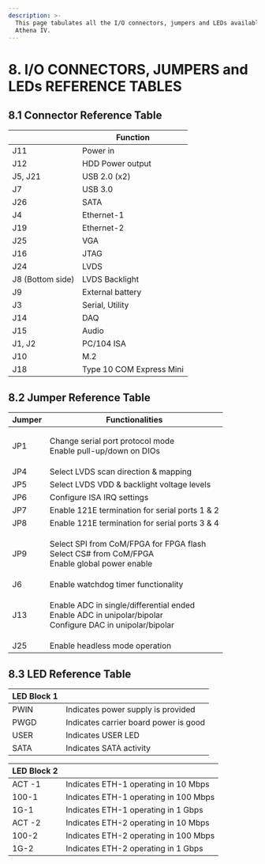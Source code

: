 ```yaml
---
description: >-
  This page tabulates all the I/O connectors, jumpers and LEDs available on
  Athena IV.
---
```


# 8. I/O CONNECTORS, JUMPERS and LEDs REFERENCE TABLES

## 8.1 Connector Reference Table

|                  | **Function**             |
| ---------------- | ------------------------ |
| J11              | Power in                 |
| J12              | HDD Power output         |
| J5, J21          | USB 2.0 (x2)             |
| J7               | USB 3.0                  |
| J26              | SATA                     |
| J4               | Ethernet-1               |
| J19              | Ethernet-2               |
| J25              | VGA                      |
| J16              | JTAG                     |
| J24              | LVDS                     |
| J8 (Bottom side) | LVDS Backlight           |
| J9               | External battery         |
| J3               | Serial, Utility          |
| J14              | DAQ                      |
| J15              | Audio                    |
| J1, J2           | PC/104 ISA               |
| J10              | M.2                      |
| J18              | Type 10 COM Express Mini |

## 8.2 Jumper Reference Table

| Jumper | Functionalities                                                                                                         |
| ------ | ----------------------------------------------------------------------------------------------------------------------- |
| JP1    | <p>Change serial port protocol mode<br> Enable pull-up/down on DIOs</p>                                                 |
| JP4    | Select LVDS scan direction & mapping                                                                                    |
| JP5    | Select LVDS VDD & backlight voltage levels                                                                              |
| JP6    | Configure ISA IRQ settings                                                                                              |
| JP7    | Enable 121E termination for serial ports 1 & 2                                                                          |
| JP8    | Enable 121E termination for serial ports 3 & 4                                                                          |
| JP9    | <p>Select SPI from CoM/FPGA for FPGA flash<br> Select CS# from CoM/FPGA<br> Enable global power enable</p>              |
| J6     | Enable watchdog timer functionality                                                                                     |
| J13    | <p>Enable ADC in single/differential ended<br> Enable ADC in unipolar/bipolar<br> Configure DAC in unipolar/bipolar</p> |
| J25    | Enable headless mode operation                                                                                          |

## 8.3 LED Reference Table



| **LED Block 1** |                                       |
| --------------- | ------------------------------------- |
| PWIN            | Indicates power supply is provided    |
| PWGD            | Indicates carrier board power is good |
| USER            | Indicates USER LED                    |
| SATA            | Indicates SATA activity               |

|      **LED Block 2** |                                       |
| -------------------- | ------------------------------------- |
| ACT -1               | Indicates ETH-1 operating in 10 Mbps  |
| 100-1                | Indicates ETH-1 operating in 100 Mbps |
| 1G-1                 | Indicates ETH-1 operating in 1 Gbps   |
| ACT -2               | Indicates ETH-2 operating in 10 Mbps  |
| 100-2                | Indicates ETH-2 operating in 100 Mbps |
| 1G-2                 | Indicates ETH-2 operating in 1 Gbps   |
